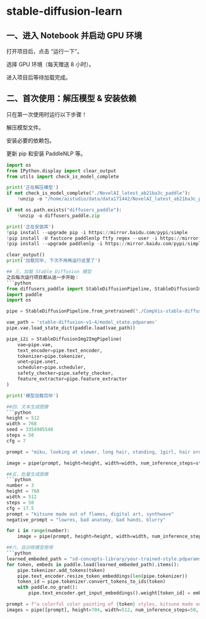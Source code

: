 # stable-diffusion-learn

## 一、进入 Notebook 并启动 GPU 环境
打开项目后，点击 “运行一下”。

选择 GPU 环境（每天赠送 8 小时）。

进入项目后等待加载完成。

## 二、首次使用：解压模型 & 安装依赖
只在第一次使用时运行以下步骤！

解压模型文件。

安装必要的依赖包。

更新 pip 和安装 PaddleNLP 等。

```python
import os
from IPython.display import clear_output
from utils import check_is_model_complete

print('正在解压模型')
if not check_is_model_complete("./NovelAI_latest_ab21ba3c_paddle"):
    !unzip -o "/home/aistudio/data/data171442/NovelAI_latest_ab21ba3c_paddle.zip"

if not os.path.exists("diffusers_paddle"):
    !unzip -o diffusers_paddle.zip

print('正在安装库')
!pip install --upgrade pip -i https://mirror.baidu.com/pypi/simple
!pip install -U fastcore paddlenlp ftfy regex --user -i https://mirror.baidu.com/pypi/simple
!pip install --upgrade paddlenlp -i https://mirror.baidu.com/pypi/simple

clear_output()
print('加载完毕, 下次不用再运行这里了')

## 三、加载 Stable Diffusion 模型
之后每次运行项目都从这一步开始：
```python
from diffusers_paddle import StableDiffusionPipeline, StableDiffusionImg2ImgPipeline
import paddle
import os

pipe = StableDiffusionPipeline.from_pretrained("./CompVis-stable-diffusion-v1-4")

vae_path = 'stable-diffusion-v1-4/model_state.pdparams'
pipe.vae.load_state_dict(paddle.load(vae_path))

pipe_i2i = StableDiffusionImg2ImgPipeline(
    vae=pipe.vae,
    text_encoder=pipe.text_encoder,
    tokenizer=pipe.tokenizer,
    unet=pipe.unet,
    scheduler=pipe.scheduler,
    safety_checker=pipe.safety_checker,
    feature_extractor=pipe.feature_extractor
)

print('模型加载完毕')

##四、文本生成图像
```python
height = 512
width = 768
seed = 3354985548
steps = 50
cfg = 7

prompt = "miku, looking at viewer, long hair, standing, 1girl, hair ornament, cute, jacket, white flower, white dress"

image = pipe(prompt, height=height, width=width, num_inference_steps=steps, guidance_scale=cfg, seed=seed).images[0]

##五、批量生成图像
```python
number = 3
height = 768
width = 512
steps = 50
cfg = 17.5
prompt = "kitsune made out of flames, digital art, synthwave"
negative_prompt = "lowres, bad anatomy, bad hands, blurry"

for i in range(number):
    image = pipe(prompt, height=height, width=width, num_inference_steps=steps, guidance_scale=cfg, negative_prompt=negative_prompt).images[0]

##六、自训练模型使用
```python
learned_embeded_path = "sd-concepts-library/your-trained-style.pdparams"
for token, embeds in paddle.load(learned_embeded_path).items():
    pipe.tokenizer.add_tokens(token)
    pipe.text_encoder.resize_token_embeddings(len(pipe.tokenizer))
    token_id = pipe.tokenizer.convert_tokens_to_ids(token)
    with paddle.no_grad():
        pipe.text_encoder.get_input_embeddings().weight[token_id] = embeds

prompt = f"a colorful color painting of {token} styles, kitsune made out of flames, digital art"
images = pipe([prompt], height=704, width=512, num_inference_steps=50, guidance_scale=7.5).images

